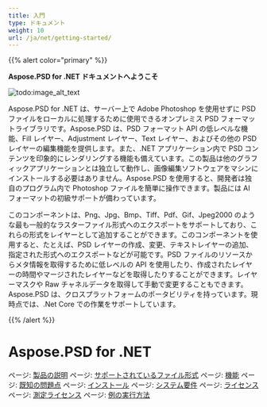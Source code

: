 ```yaml
---
title: 入門
type: ドキュメント
weight: 10
url: /ja/net/getting-started/
---
```


{{% alert color="primary" %}}

**Aspose.PSD for .NET ドキュメントへようこそ**

![todo:image_alt_text](https://www.aspose.cloud/templates/aspose/App_Themes/V3/images/psd/272x272/aspose_psd-for-net.png)

Aspose.PSD for .NET は、サーバー上で Adobe Photoshop を使用せずに PSD ファイルをローカルに処理するために使用できるオンプレミス PSD フォーマットライブラリです。Aspose.PSD は、PSD フォーマット API の低レベルな機能、Fill レイヤー、Adjustment レイヤー、Text レイヤー、およびその他の PSD レイヤーの編集機能を提供します。また、.NET アプリケーション内で PSD コンテンツを印象的にレンダリングする機能も備えています。この製品は他のグラフィックアプリケーションとは独立して動作し、画像編集ソフトウェアをマシンにインストールする必要はありません。Aspose.PSD を使用すると、開発者は独自のプログラム内で Photoshop ファイルを簡単に操作できます。製品には AI フォーマットの初級サポートが備わっています。

このコンポーネントは、Png、Jpg、Bmp、Tiff、Pdf、Gif、Jpeg2000 のような最も一般的なラスターファイル形式へのエクスポートをサポートしており、これらの形式をレイヤーとして追加することができます。このコンポーネントを使用すると、たとえば、PSD レイヤーの作成、変更、テキストレイヤーの追加、指定された形式へのエクスポートなどが可能です。PSD ファイルのリソースからメタ情報を取得するために低レベルの API を使用したり、作成されたレイヤーの時間やマージされたレイヤーなどを取得したりすることができます。レイヤーマスクや Raw チャネルデータを取得して手動で変更することもできます。Aspose.PSD は、クロスプラットフォームのポータビリティを持っています。現時点では、.Net Core での作業をサポートしています。

{{% /alert %}}
# **Aspose.PSD for .NET**
ページ: [製品の説明](/psd/ja/net/product-description/) ページ: [サポートされているファイル形式](/psd/ja/net/supported-file-formats/) ページ: [機能](/psd/ja/net/features/) ページ: [既知の問題点](/psd/ja/net/known-issues/) ページ: [インストール](/psd/ja/net/installation/) ページ: [システム要件](/psd/ja/net/system-requirements/) ページ: [ライセンス](/psd/ja/net/licensing/) ページ: [測定ライセンス](/psd/ja/net/metered-licensing/) ページ: [例の実行方法](/psd/ja/net/how-to-run-the-examples/)
